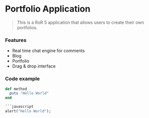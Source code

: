 # Portfolio Application

> This is a RoR 5 application that allows users to create their own portfolios.

### Features

- Real time chat engine for comments
- Blog 
- Portfolio 
- Drag & drop interface

### Code example

```ruby
def method
  puts "Hello World"
end

´´´javascript
alert("Hello World");